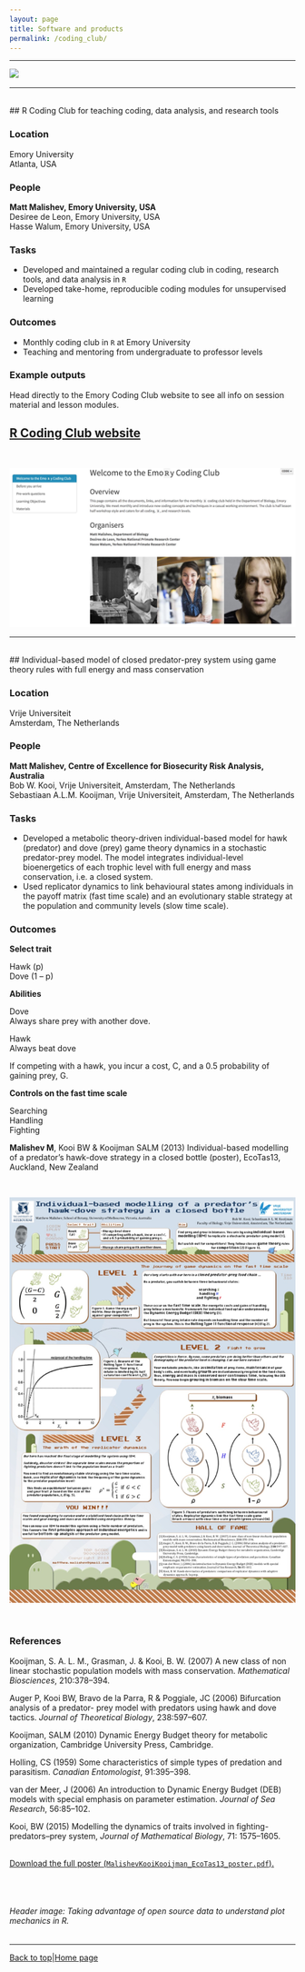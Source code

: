 ```yaml
---
layout: page
title: Software and products  
permalink: /coding_club/
---
```

<a id="top"></a>

******    

![](coding_club_header.png)  
  
******    
  
<br>
## R Coding Club for teaching coding, data analysis, and research tools    

### Location  

Emory University  
Atlanta, USA  

### People  

**Matt Malishev, Emory University, USA**    
Desiree de Leon, Emory University, USA    
Hasse Walum, Emory University, USA    

### Tasks   

* Developed and maintained a regular coding club in coding, research tools, and data analysis in `R`  
* Developed take-home, reproducible coding modules for unsupervised learning        

### Outcomes    

* Monthly coding club in `R` at Emory University
* Teaching and mentoring from undergraduate to professor levels        

### Example outputs  

Head directly to the Emory Coding Club website to see all info on session material and lesson modules.  

## [R Coding Club website](https://darwinanddavis.github.io/EmoRyCodingClub/index.html)    
<br>  

![](coding_club/cc1.jpg)

******      
  
<br>
## Individual-based model of closed predator-prey system using game theory rules with full energy and mass conservation       

### Location  

Vrije Universiteit    
Amsterdam, The Netherlands       

### People

**Matt Malishev, Centre of Excellence for Biosecurity Risk Analysis, Australia**    
Bob W. Kooi, Vrije Universiteit, Amsterdam, The Netherlands  
Sebastiaan A.L.M. Kooijman, Vrije Universiteit, Amsterdam, The Netherlands    

### Tasks   

* Developed a metabolic theory-driven individual-based model for hawk (predator) and dove (prey) game theory dynamics in a stochastic predator-prey model. The model integrates individual-level bioenergetics of each trophic level with full energy and mass conservation, i.e. a closed system.       
* Used replicator dynamics to link behavioural states among individuals in the payoff matrix (fast time scale) and an evolutionary stable strategy at the population and community levels (slow time scale).        

### Outcomes  

**Select trait**  

Hawk (p)  
Dove (1 – p)  

**Abilities**  

Dove        
Always share prey with another dove.  

Hawk  
Always beat dove  

If competing with a hawk, you incur a cost, C, and a 0.5 probability of gaining prey, G.  

**Controls on the fast time scale**  

Searching  
Handling  
Fighting  

**Malishev M**, Kooi BW & Kooijman SALM (2013) Individual-based modelling of a predator’s hawk-dove strategy in a closed bottle (poster), EcoTas13, Auckland, New Zealand          

<br>   

![](coding_club/hawkdove.jpg)      

<br>   

### References  
  
Kooijman, S. A. L. M., Grasman, J. & Kooi, B. W. (2007) A new class of non linear stochastic population models with mass conservation. _Mathematical Biosciences_, 210:378–394.        

Auger P, Kooi BW, Bravo de la Parra, R & Poggiale, JC (2006) Bifurcation analysis of a predator- prey model with predators using hawk and dove tactics. _Journal of Theoretical Biology_, 238:597–607.          

Kooijman, SALM (2010) Dynamic Energy Budget theory for metabolic organization, Cambridge University Press, Cambridge.      

Holling, CS (1959) Some characteristics of simple types of predation and parasitism. _Canadian Entomologist_, 91:395–398.            

van der Meer, J (2006) An introduction to Dynamic Energy Budget (DEB) models with special emphasis on parameter estimation. _Journal of Sea Research_, 56:85–102.       

Kooi, BW (2015) Modelling the dynamics of traits involved in fighting-predators–prey system, _Journal of Mathematical Biology_, 71: 1575–1605.      
<br> 

[Download the full poster (`MalishevKooiKooijman_EcoTas13_poster.pdf`).](https://github.com/darwinanddavis/HawkDove/blob/master/MalishevKooiKooijman_EcoTas13_poster.pdf)      


<br>  
<br>  

###### Header image: Taking advantage of open source data to understand plot mechanics in R.      
******  

[Back to top](#top)|[Home page](./index.md)
